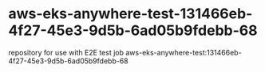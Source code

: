 # aws-eks-anywhere-test-131466eb-4f27-45e3-9d5b-6ad05b9fdebb-68
repository for use with E2E test job aws-eks-anywhere-test:131466eb-4f27-45e3-9d5b-6ad05b9fdebb-68
